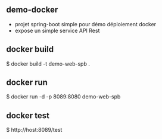 ## demo-docker
* projet spring-boot simple pour démo déploiement docker
* expose un simple service API Rest

## docker build
$ docker build -t demo-web-spb .

## docker run
$ docker run -d -p 8089:8080 demo-web-spb

## docker test
$ http://host:8089/test